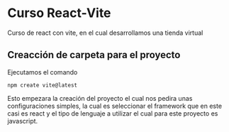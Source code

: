 # Curso React-Vite

Curso de react con vite, en el cual desarrollamos una tienda virtual

## Creacción de carpeta para el proyecto 

Ejecutamos el comando

`npm create vite@latest`

Esto empezara la creación del proyecto el cual nos pedira unas configuraciones simples, la cual es seleccionar el framework que en este casi es react y el tipo de lenguaje a utilizar el cual para este proyecto es javascript.
